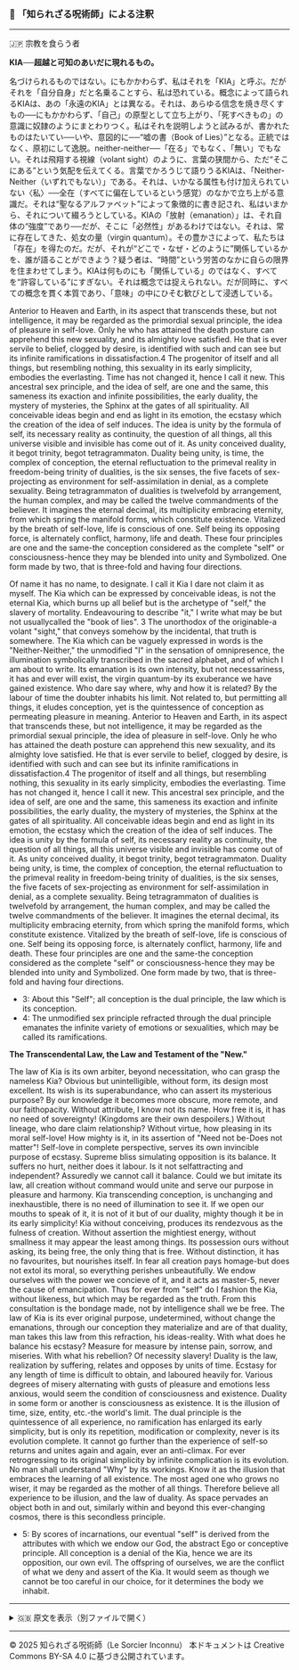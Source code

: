 ### 🐌 「知られざる呪術師」による注釈

>

---

🇯🇵 宗教を食らう者

**KIA──超越と可知のあいだに現れるもの。**

名づけられるものではない。にもかかわらず、私はそれを「KIA」と呼ぶ。だがそれを「自分自身」だと名乗ることすら、私は恐れている。概念によって語られるKIAは、あの「永遠のKIA」とは異なる。それは、あらゆる信念を焼き尽くすもの──にもかかわらず、「自己」の原型として立ち上がり、「死すべきもの」の意識に奴隷のようにまとわりつく。私はそれを説明しようと試みるが、書かれたものはたいてい──いや、意図的に──“嘘の書（Book of Lies）”となる。正統ではなく、原初にして逸脱。neither-neither──「在る」でもなく、「無い」でもない。それは飛翔する視線（volant sight）のように、言葉の狭間から、ただ“そこにある”という気配を伝えてくる。言葉でかろうじて語りうるKIAは、「Neither-Neither（いずれでもない）」である。それは、いかなる属性も付け加えられていない〈私〉──全在（すべてに偏在しているという感覚）のなかで立ち上がる意識だ。それは“聖なるアルファベット”によって象徴的に書き記され、私はいまから、それについて綴ろうとしている。KIAの「放射（emanation）」は、それ自体の“強度”であり──だが、そこに「必然性」があるわけではない。それは、常に存在してきた、処女の量（virgin quantum）。その豊かさによって、私たちは「存在」を得たのだ。だが、それが“どこで・なぜ・どのように”関係しているかを、誰が語ることができよう？疑う者は、“時間”という労苦のなかに自らの限界を住まわせてしまう。KIAは何ものにも「関係している」のではなく、すべてを“許容している”にすぎない。それは概念では捉えられない。だが同時に、すべての概念を貫く本質であり、「意味」の中にひそむ歓びとして浸透している。

 Anterior to Heaven and Earth, in its
aspect that transcends these, but not intelligence, it may be regarded as the primordial sexual
principle, the idea of pleasure in self-love. Only he who has attained the death posture can
apprehend this new sexuality, and its almighty love satisfied. He that is ever servile to belief, clogged
by desire, is identified with such and can see but its infinite ramifications in dissatisfaction.4 The
progenitor of itself and all things, but resembling nothing, this sexuality in its early simplicity,
embodies the everlasting. Time has not changed it, hence I call it new. This ancestral sex principle,
and the idea of self, are one and the same, this sameness its exaction and infinite possibilities, the
early duality, the mystery of mysteries, the Sphinx at the gates of all spirituality. All conceivable
ideas begin and end as light in its emotion, the ecstasy which the creation of the idea of self induces.
The idea is unity by the formula of self, its necessary reality as continuity, the question of all things,
all this universe visible and invisible has come out of it. As unity conceived duality, it begot trinity,
begot tetragrammaton. Duality being unity, is time, the complex of conception, the eternal
refluctuation to the primeval reality in freedom-being trinity of dualities, is the six senses, the five
facets of sex-projecting as environment for self-assimilation in denial, as a complete sexuality. Being
tetragrammaton of dualities is twelvefold by arrangement, the human complex, and may be called the
twelve commandments of the believer. It imagines the eternal decimal, its multiplicity embracing
eternity, from which spring the manifold forms, which constitute existence. Vitalized by the breath of
self-love, life is conscious of one. Self being its opposing force, is alternately conflict, harmony, life
and death. These four principles are one and the same-the conception considered as the complete
"self" or consciousness-hence they may be blended into unity and Symbolized. One form made by
two, that is three-fold and having four directions.

Of name it has no name, to designate. I call it Kia I dare not claim it as myself. The Kia which can be
expressed by conceivable ideas, is not the eternal Kia, which burns up all belief but is the archetype
of "self," the slavery of mortality. Endeavouring to describe "it," I write what may be but not usuallycalled
the "book of lies". 3 The unorthodox of the originable-a volant "sight," that conveys somehow
by the incidental, that truth is somewhere. The Kia which can be vaguely expressed in words is the
"Neither-Neither," the unmodified "I" in the sensation of omnipresence, the illumination symbolically
transcribed in the sacred alphabet, and of which I am about to write. Its emanation is its own
intensity, but not necessariness, it has and ever will exist, the virgin quantum-by its exuberance we
have gained existence. Who dare say where, why and how it is related? By the labour of time the
doubter inhabits his limit. Not related to, but permitting all things, it eludes conception, yet is the
quintessence of conception as permeating pleasure in meaning. Anterior to Heaven and Earth, in its
aspect that transcends these, but not intelligence, it may be regarded as the primordial sexual
principle, the idea of pleasure in self-love. Only he who has attained the death posture can
apprehend this new sexuality, and its almighty love satisfied. He that is ever servile to belief, clogged
by desire, is identified with such and can see but its infinite ramifications in dissatisfaction.4 The
progenitor of itself and all things, but resembling nothing, this sexuality in its early simplicity,
embodies the everlasting. Time has not changed it, hence I call it new. This ancestral sex principle,
and the idea of self, are one and the same, this sameness its exaction and infinite possibilities, the
early duality, the mystery of mysteries, the Sphinx at the gates of all spirituality. All conceivable
ideas begin and end as light in its emotion, the ecstasy which the creation of the idea of self induces.
The idea is unity by the formula of self, its necessary reality as continuity, the question of all things,
all this universe visible and invisible has come out of it. As unity conceived duality, it begot trinity, 
begot tetragrammaton. Duality being unity, is time, the complex of conception, the eternal
refluctuation to the primeval reality in freedom-being trinity of dualities, is the six senses, the five
facets of sex-projecting as environment for self-assimilation in denial, as a complete sexuality. Being
tetragrammaton of dualities is twelvefold by arrangement, the human complex, and may be called the
twelve commandments of the believer. It imagines the eternal decimal, its multiplicity embracing
eternity, from which spring the manifold forms, which constitute existence. Vitalized by the breath of
self-love, life is conscious of one. Self being its opposing force, is alternately conflict, harmony, life
and death. These four principles are one and the same-the conception considered as the complete
"self" or consciousness-hence they may be blended into unity and Symbolized. One form made by
two, that is three-fold and having four directions.

- 3: About this "Self"; all conception is the dual principle, the law which is its
conception.
- 4: The unmodified sex principle refracted through the dual principle emanates the
infinite variety of emotions or sexualities, which may be called its ramifications.

**The Transcendental Law, the Law and Testament of the "New."**

The law of Kia is its own arbiter, beyond necessitation, who can grasp the nameless Kia? Obvious but
unintelligible, without form, its design most excellent. Its wish is its superabundance, who can assert
its mysterious purpose? By our knowledge it becomes more obscure, more remote, and our faithopacity.
Without attribute, I know not its name. How free it is, it has no need of sovereignty!
(Kingdoms are their own despoilers.) Without lineage, who dare claim relationship? Without virtue,
how pleasing in its moral self-love! How mighty is it, in its assertion of "Need not be-Does not
matter"! Self-love in complete perspective, serves its own invincible purpose of ecstasy. Supreme
bliss simulating opposition is its balance. It suffers no hurt, neither does it labour. Is it not selfattracting
and independent? Assuredly we cannot call it balance. Could we but imitate its law, all
creation without command would unite and serve our purpose in pleasure and harmony. Kia
transcending conception, is unchanging and inexhaustible, there is no need of illumination to see it. If
we open our mouths to speak of it, it is not of it but of our duality, mighty though it be in its early
simplicity! Kia without conceiving, produces its rendezvous as the fulness of creation. Without
assertion the mightiest energy, without smallness it may appear the least among things. Its possession
ours without asking, its being free, the only thing that is free. Without distinction, it has no favourites,
but nourishes itself. In fear all creation pays homage-but does not extol its moral, so everything
perishes unbeautifully. We endow ourselves with the power we concieve of it, and it acts as master-5,
never the cause of emancipation. Thus for ever from "self" do I fashion the Kia, without likeness, but
which may be regarded as the truth. From this consultation is the bondage made, not by intelligence
shall we be free. The law of Kia is its ever original purpose, undetermined, without change the
emanations, through our conception they materialize and are of that duality, man takes this law from
this refraction, his ideas-reality. With what does he balance his ecstasy? Measure for measure by
intense pain, sorrow, and miseries. With what his rebellion? Of necessity slavery! Duality is the law,
realization by suffering, relates and opposes by units of time. Ecstasy for any length of time is
difficult to obtain, and laboured heavily for. Various degrees of misery alternating with gusts of
pleasure and emotions less anxious, would seem the condition of consciousness and existence.
Duality in some form or another is consciousness as existence. It is the illusion of time, size, entity,
etc.-the world's limit. The dual principle is the quintessence of all experience, no ramification has
enlarged its early simplicity, but is only its repetition, modification or complexity, never is its
evolution complete. It cannot go further than the experience of self-so returns and unites again and
again, ever an anti-climax. For ever retrogressing to its original simplicity by infinite complication is
its evolution. No man shall understand "Why" by its workings. Know it as the illusion that embraces
the learning of all existence. The most aged one who grows no wiser, it may be regarded as the
mother of all things. Therefore believe all experience to be illusion, and the law of duality. As space
pervades an object both in and out, similarly within and beyond this ever-changing cosmos, there is
this secondless principle.

- 5: By scores of incarnations, our eventual "self" is derived from the attributes with
which we endow our God, the abstract Ego or conceptive principle. All conception is
a denial of the Kia, hence we are its opposition, our own evil. The offspring of
ourselves, we are the conflict of what we deny and assert of the Kia. It would seem as though
we cannot be too careful in our choice, for it determines the body we inhabit.


---

<details>
<summary>🇬🇧 原文を表示（別ファイルで開く）</summary>

🔗 [原文を読む 03_self_love_and_sigils_en.md](03_self_love_and_sigils_en.md)

</details>

---

© 2025 知られざる呪術師（Le Sorcier Inconnu）
本ドキュメントは Creative Commons BY-SA 4.0 に基づき公開されています。
